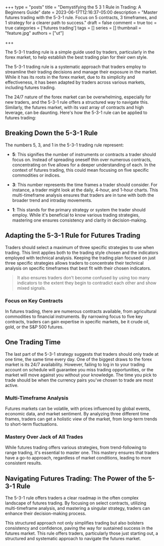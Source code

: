 +++
type = "posts"
title = "Demystifying the 5 3 1 Rule in Trading: A Beginners Guide"
date =  2023-06-17T12:16:37-05:00
description = "Master futures trading with the 5-3-1 rule. Focus on 5 contracts, 3 timeframes, and 1 strategy for a clearer path to success."
draft = false
comment = true
toc = true
categories = ['futures trading']
tags = []
series = []
thumbnail = "feature.jpg"
authors = ["ut"]

+++

The 5-3-1 trading rule is a simple guide used by traders, particularly in the forex market, to help establish the best trading plan for their own style. 

The 5-3-1 trading rule is a systematic approach that traders employ to streamline their trading decisions and manage their exposure in the market. While it has its roots in the forex market, due to its simplicity and effectiveness, it has been adapted by traders across various markets, including futures trading.

The 24/7 nature of the forex market can be overwhelming, especially for new traders, and the 5-3-1 rule offers a structured way to navigate this. Similarly, the futures market, with its vast array of contracts and high leverage, can be daunting. Here's how the 5-3-1 rule can be applied to futures trading:


## Breaking Down the 5-3-1 Rule

The numbers 5, 3, and 1 in the 5-3-1 trading rule represent:

 - **5**: This signifies the number of instruments or contracts a trader should focus on. Instead of spreading oneself thin over numerous contracts, concentrating on five allows for a deeper understanding of each. In the context of futures trading, this could mean focusing on five specific commodities or indices.

 - **3**: This number represents the time frames a trader should consider. For instance, a trader might look at the daily, 4-hour, and 1-hour charts. This multi-timeframe analysis ensures that traders are in tune with both the broader trend and intraday movements.

 - **1**: This stands for the primary strategy or system the trader should employ. While it's beneficial to know various trading strategies, mastering one ensures consistency and clarity in decision-making.


## Adapting the 5-3-1 Rule for Futures Trading
Traders should select a maximum of three specific strategies to use when trading. This limit applies both to the trading style chosen and the indicators employed with technical analysis. Keeping the trading plan focused on just three specific strategies allows traders to concentrate their technical analysis on specific timeframes that best fit with their chosen indicators.

> It also ensures traders don't become confused by using too many indicators to the extent they begin to contradict each other and show mixed signals.

### Focus on Key Contracts

In futures trading, there are numerous contracts available, from agricultural commodities to financial instruments. By narrowing focus to five key contracts, traders can gain expertise in specific markets, be it crude oil, gold, or the S&P 500 futures.


## One Trading Time

The last part of the 5-3-1 strategy suggests that traders should only trade at one time, the same time every day. One of the biggest draws to the forex market is its 24/7 availability. However, failing to log in to your trading account on schedule will guarantee you miss trading opportunities, or the market will move against you without your knowledge. The time you pick to trade should be when the currency pairs you've chosen to trade are most active.

### Multi-Timeframe Analysis

Futures markets can be volatile, with prices influenced by global events, economic data, and market sentiment. By analyzing three different time frames, traders can get a holistic view of the market, from long-term trends to short-term fluctuations.

### Mastery Over Jack of All Trades

While futures trading offers various strategies, from trend-following to range trading, it's essential to master one. This mastery ensures that traders have a go-to approach, regardless of market conditions, leading to more consistent results.

## Navigating Futures Trading: The Power of the 5-3-1 Rule

The 5-3-1 rule offers traders a clear roadmap in the often complex landscape of futures trading. By focusing on select contracts, utilizing multi-timeframe analysis, and mastering a singular strategy, traders can enhance their decision-making process.

This structured approach not only simplifies trading but also bolsters consistency and confidence, paving the way for sustained success in the futures market. This rule offers traders, particularly those just starting out, a structured and systematic approach to navigate the futures market.

